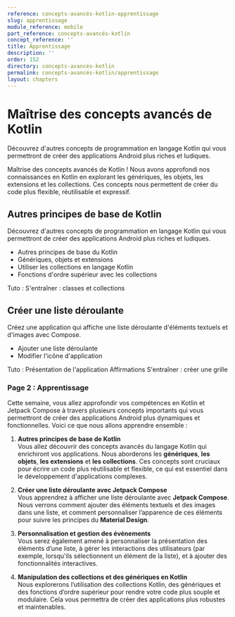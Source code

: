 ```yaml
---
reference: concepts-avancés-kotlin-apprentissage
slug: apprentissage
module_reference: mobile
part_reference: concepts-avancés-kotlin
concept_reference: ''
title: Apprentissage
description: ''
order: 152
directory: concepts-avancés-kotlin
permalink: concepts-avancés-kotlin/apprentissage
layout: chapters
---
```




# Maîtrise des concepts avancés de Kotlin 

Découvrez d'autres concepts de programmation en langage Kotlin qui vous permettront de créer des applications Android plus riches et ludiques.

Maîtrise des concepts avancés de Kotlin ! Nous avons approfondi nos connaissances en Kotlin en explorant les génériques, les objets, les extensions et les collections. Ces concepts nous permettent de créer du code plus flexible, réutilisable et expressif.

## Autres principes de base de Kotlin

Découvrez d'autres concepts de programmation en langage Kotlin qui vous permettront de créer des applications Android plus riches et ludiques.

* Autres principes de base du Kotlin
* Génériques, objets et extensions
* Utiliser les collections en langage Kotlin
* Fonctions d'ordre supérieur avec les collections

Tuto : S'entraîner : classes et collections

## Créer une liste déroulante

Créez une application qui affiche une liste déroulante d'éléments textuels et d'images avec Compose.


* Ajouter une liste déroulante
* Modifier l'icône d'application

Tuto : Présentation de l'application Affirmations
S'entraîner : créer une grille

 

### **Page 2 : Apprentissage**

Cette semaine, vous allez approfondir vos compétences en Kotlin et Jetpack Compose à travers plusieurs concepts importants qui vous permettront de créer des applications Android plus dynamiques et fonctionnelles. Voici ce que nous allons apprendre ensemble :

1. **Autres principes de base de Kotlin**  
   Vous allez découvrir des concepts avancés du langage Kotlin qui enrichiront vos applications. Nous aborderons les **génériques**, **les objets**, **les extensions** et **les collections**. Ces concepts sont cruciaux pour écrire un code plus réutilisable et flexible, ce qui est essentiel dans le développement d'applications complexes.
   
2. **Créer une liste déroulante avec Jetpack Compose**  
   Vous apprendrez à afficher une liste déroulante avec **Jetpack Compose**. Nous verrons comment ajouter des éléments textuels et des images dans une liste, et comment personnaliser l’apparence de ces éléments pour suivre les principes du **Material Design**.

3. **Personnalisation et gestion des événements**  
   Vous serez également amené à personnaliser la présentation des éléments d’une liste, à gérer les interactions des utilisateurs (par exemple, lorsqu'ils sélectionnent un élément de la liste), et à ajouter des fonctionnalités interactives.

4. **Manipulation des collections et des génériques en Kotlin**  
   Nous explorerons l’utilisation des collections Kotlin, des génériques et des fonctions d’ordre supérieur pour rendre votre code plus souple et modulaire. Cela vous permettra de créer des applications plus robustes et maintenables.

